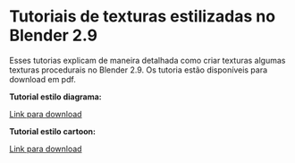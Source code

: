 # Tutoriais de texturas estilizadas no Blender 2.9


Esses tutorias explicam de maneira detalhada como 
criar texturas algumas texturas procedurais no Blender 2.9. Os tutoria estão disponíveis para download em pdf.

**Tutorial estilo diagrama:**


[Link para download](https://github.com/pvavila17/BlenderTutoriais/raw/main/tutorial_diagrama_victormatosavila.pdf)


**Tutorial estilo cartoon:**


[Link para download](https://github.com/pvavila17/BlenderTutoriais/raw/main/tutorial_cartoon_victormatosavila.pdf)

